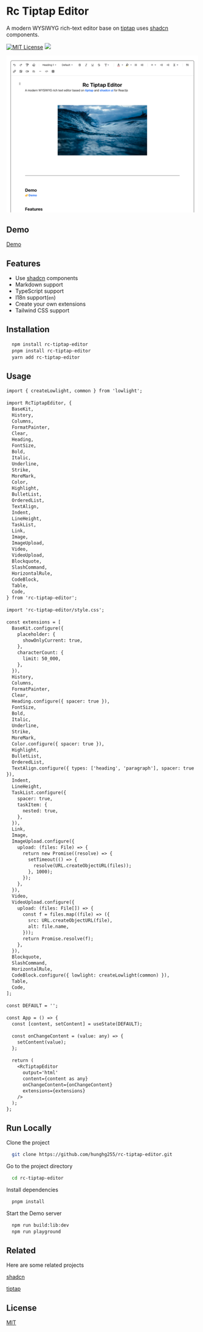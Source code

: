 # Rc Tiptap Editor

A modern WYSIWYG rich-text editor base on [tiptap](https://tiptap.dev) uses [shadcn](https://ui.shadcn.com/) components.

[![MIT License](https://img.shields.io/badge/License-MIT-green.svg)](https://choosealicense.com/licenses/mit/)
[![](https://img.shields.io/npm/v/rc-tiptap-editor.svg?label=version)](https://www.npmjs.com/package/rc-tiptap-editor)

![App Screenshot](./screenshot/screenshot.png)

## Demo

[Demo](https://rc-tiptap-editor.vercel.app/)

## Features

- Use [shadcn](https://ui.shadcn.com/) components
- Markdown support
- TypeScript support
- I18n support(`en`)
- Create your own extensions
- Tailwind CSS support

## Installation

```bash
  npm install rc-tiptap-editor
  pnpm install rc-tiptap-editor
  yarn add rc-tiptap-editor
```

## Usage

```tsx
import { createLowlight, common } from 'lowlight';

import RcTiptapEditor, {
  BaseKit,
  History,
  Columns,
  FormatPainter,
  Clear,
  Heading,
  FontSize,
  Bold,
  Italic,
  Underline,
  Strike,
  MoreMark,
  Color,
  Highlight,
  BulletList,
  OrderedList,
  TextAlign,
  Indent,
  LineHeight,
  TaskList,
  Link,
  Image,
  ImageUpload,
  Video,
  VideoUpload,
  Blockquote,
  SlashCommand,
  HorizontalRule,
  CodeBlock,
  Table,
  Code,
} from 'rc-tiptap-editor';

import 'rc-tiptap-editor/style.css';

const extensions = [
  BaseKit.configure({
    placeholder: {
      showOnlyCurrent: true,
    },
    characterCount: {
      limit: 50_000,
    },
  }),
  History,
  Columns,
  FormatPainter,
  Clear,
  Heading.configure({ spacer: true }),
  FontSize,
  Bold,
  Italic,
  Underline,
  Strike,
  MoreMark,
  Color.configure({ spacer: true }),
  Highlight,
  BulletList,
  OrderedList,
  TextAlign.configure({ types: ['heading', 'paragraph'], spacer: true }),
  Indent,
  LineHeight,
  TaskList.configure({
    spacer: true,
    taskItem: {
      nested: true,
    },
  }),
  Link,
  Image,
  ImageUpload.configure({
    upload: (files: File) => {
      return new Promise((resolve) => {
        setTimeout(() => {
          resolve(URL.createObjectURL(files));
        }, 1000);
      });
    },
  }),
  Video,
  VideoUpload.configure({
    upload: (files: File[]) => {
      const f = files.map((file) => ({
        src: URL.createObjectURL(file),
        alt: file.name,
      }));
      return Promise.resolve(f);
    },
  }),
  Blockquote,
  SlashCommand,
  HorizontalRule,
  CodeBlock.configure({ lowlight: createLowlight(common) }),
  Table,
  Code,
];

const DEFAULT = '';

const App = () => {
  const [content, setContent] = useState(DEFAULT);

  const onChangeContent = (value: any) => {
    setContent(value);
  };

  return (
    <RcTiptapEditor
      output='html'
      content={content as any}
      onChangeContent={onChangeContent}
      extensions={extensions}
    />
  );
};
```

## Run Locally

Clone the project

```bash
  git clone https://github.com/hunghg255/rc-tiptap-editor.git
```

Go to the project directory

```bash
  cd rc-tiptap-editor
```

Install dependencies

```bash
  pnpm install
```

Start the Demo server

```bash
  npm run build:lib:dev
  npm run playground
```

## Related

Here are some related projects

[shadcn](https://ui.shadcn.com/)

[tiptap](https://tiptap.dev)

## License

[MIT](https://choosealicense.com/licenses/mit/)
